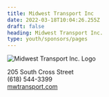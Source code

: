 ```yaml
---
title: Midwest Transport Inc
date: 2022-03-18T10:04:26.255Z
draft: false
heading: Midwest Transport Inc.
type: youth/sponsors/pages
---
```

![Midwest Transport Inc. Logo](https://res.cloudinary.com/robinson-soccer/image/upload/v1647439532/Youth/Sponsors/midwest-transport-inc_i77u0c.png)

205 South Cross Street\
(618) 544-3399\
[mwtransport.com](https://www.mwtransport.com/)